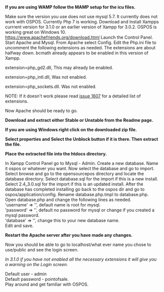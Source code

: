 **If you are using WAMP follow the MAMP setup for the icu files.**

Make sure the version you use does not use mysql 5.7. It currently does not work with OSPOS.
Currently Php 7 is working.
Download and Install Xampps currrent version for 3.1.0 or an earlier version of Xampp for 3.0.2. OSPOS is working great on Windows 10.
https://www.apachefriends.org/download.html
Launch the Control Panel.
Start Apache and Mysql.
From Apache select Config.
Edit the Php.ini file to uncomment the following extensions as needed. The extensions are about halfway down.
bcmath already appears to be enabled in this version of Xampp.

extension=php_gd2.dll, This may already be enabled.

extension=php_intl.dll, Was not enabled.

extension=php_sockets.dll. Was not enabled.

NOTE: If it doesn't work please read [issue 1607](https://github.com/opensourcepos/opensourcepos/issues/1607) for a detailed list of extensions.

Now Apache should be ready to go.

**Download and extract either Stable or Unstable from the Readme page.**

**If you are using Windows right click on the downloaded zip file.**

**Select properties and Select the Unblock button if it is there. Then extract the file.**

**Place the extracted file into the htdocs directory.**

In Xampp Control Panel go to Mysql - Admin.
Create a new database. Name it ospos or whatever you want.
Now select the database and go to import.
Select browse and go to the opensourcepos directory and locate the database directory.
Select database.sql for the import if this is a new install.
Select 2.4_3.0.sql for the import if this is an updated install.
After the database has completed installing go back to the ospos dir and go to ospos/application/config. 
Rename database.php.tmpl to database.php.
Open database.php and change the following lines as needed.  
'username' => '', default name is root for mysql.  
'password' => '', default no password for mysql or change if you created a mysql password.  
'database' => '', change this to your new database name.    
Edit and save.

**Restart the Apache server after you have made any changes.**

Now you should be able to go to localhost/what ever name you chose to use/public and see the login screen.  

_In 3.1.0 if you have not enabled all the necessary extensions it will give you a warning on the Login screen._

Default user - admin  
Default password - pointofsale.  
Play around and get familiar with OSPOS.
